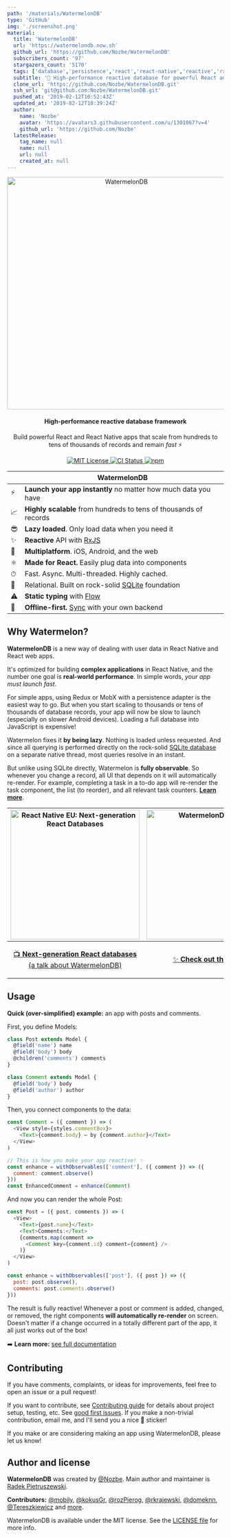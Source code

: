 ```yaml
---
path: '/materials/WatermelonDB'
type: 'GitHub'
img: './screenshot.png'
material:
  title: 'WatermelonDB'
  url: 'https://watermelondb.now.sh'
  github_url: 'https://github.com/Nozbe/WatermelonDB'
  subscribers_count: '97'
  stargazers_count: '5170'
  tags: ['database','persistence','react','react-native','reactive','rxjs']
  subtitle: '🍉 High-performance reactive database for powerful React and React Native apps ⚡️'
  clone_url: 'https://github.com/Nozbe/WatermelonDB.git'
  ssh_url: 'git@github.com:Nozbe/WatermelonDB.git'
  pushed_at: '2019-02-12T10:52:43Z'
  updated_at: '2019-02-12T10:39:24Z'
  author:
    name: 'Nozbe'
    avatar: 'https://avatars3.githubusercontent.com/u/1301067?v=4'
    github_url: 'https://github.com/Nozbe'
  latestRelease:
    tag_name: null
    name: null
    url: null
    created_at: null
---
```

<p align='center'>
  <img src='https://github.com/Nozbe/WatermelonDB/raw/master/assets/logo-horizontal2.png' alt='WatermelonDB' width='539' />
</p>

<h4 align='center'>
  High-performance reactive database framework
</h4>

<p align='center'>
  Build powerful React and React Native apps that scale from hundreds to tens of thousands of records and remain <em>fast</em> ⚡️
</p>

<p align='center'>
  <a href='https://opensource.org/licenses/MIT'>
    <img src='https://img.shields.io/badge/License-MIT-blue.svg' alt='MIT License'>
  </a>
  
  <a href='https://travis-ci.com/Nozbe/WatermelonDB'>
    <img src='https://api.travis-ci.com/Nozbe/WatermelonDB.svg?branch=master' alt='CI Status'>
  </a>
  
  <a href='https://www.npmjs.com/package/@nozbe/watermelondb'>
    <img src='https://img.shields.io/npm/v/@nozbe/watermelondb.svg' alt='npm'>
  </a>
</p>

|   | WatermelonDB |
| - | ------------ |
| ⚡️ | **Launch your app instantly** no matter how much data you have |
| 📈 | **Highly scalable** from hundreds to tens of thousands of records |
| 😎 | **Lazy loaded**. Only load data when you need it |
| ✨ | **Reactive** API with [RxJS](https://github.com/ReactiveX/rxjs) |
| 📱 | **Multiplatform**. iOS, Android, and the web |
| ⚛️ | **Made for React.** Easily plug data into components |
| ⏱ | Fast. Async. Multi-threaded. Highly cached. |
| 🔗 | Relational. Built on rock-solid [SQLite](https://www.sqlite.org) foundation |
| ⚠️ | **Static typing** with [Flow](https://flow.org) |
| 🔄 | **Offline-first.** [Sync](docs/Advanced/Sync.md) with your own backend |

## Why Watermelon?

**WatermelonDB** is a new way of dealing with user data in React Native and React web apps.

It's optimized for building **complex applications** in React Native, and the number one goal is **real-world performance**. In simple words, _your app must launch fast_.

For simple apps, using Redux or MobX with a persistence adapter is the easiest way to go. But when you start scaling to thousands or tens of thousands of database records, your app will now be slow to launch (especially on slower Android devices). Loading a full database into JavaScript is expensive!

Watermelon fixes it **by being lazy**. Nothing is loaded unless requested. And since all querying is performed directly on the rock-solid [SQLite database](https://www.sqlite.org/index.html) on a separate native thread, most queries resolve in an instant.

But unlike using SQLite directly, Watermelon is **fully observable**. So whenever you change a record, all UI that depends on it will automatically re-render. For example, completing a task in a to-do app will re-render the task component, the list (to reorder), and all relevant task counters. [**Learn more**](https://www.youtube.com/watch?v=UlZ1QnFF4Cw).

| <a href='https://www.youtube.com/watch?v=UlZ1QnFF4Cw'><img src='https://github.com/Nozbe/WatermelonDB/raw/master/assets/watermelon-talk-thumbnail.jpg' alt='React Native EU: Next-generation React Databases' width='300' /></a> | <a href='https://github.com/Nozbe/WatermelonDB/blob/master/docs/Demo.md'><img src='https://github.com/Nozbe/WatermelonDB/raw/master/assets/watermelon-demo-thumbnail.png' alt='WatermelonDB Demo' width='300' /></a> |
| ---- | --- |
| <p align='center'><a href='https://www.youtube.com/watch?v=UlZ1QnFF4Cw'>📺 <strong>Next-generation React databases</strong><br>(a talk about WatermelonDB)</a></p> | <p align='center'><a href='https://github.com/Nozbe/WatermelonDB/blob/master/docs/Demo.md'>✨ <strong>Check out the Demo</strong></a></p> |

## Usage

**Quick (over-simplified) example:** an app with posts and comments.

First, you define Models:

```js
class Post extends Model {
  @field('name') name
  @field('body') body
  @children('comments') comments
}

class Comment extends Model {
  @field('body') body
  @field('author') author
}
```

Then, you connect components to the data:

```js
const Comment = ({ comment }) => (
  <View style={styles.commentBox}>
    <Text>{comment.body} — by {comment.author}</Text>
  </View>
)

// This is how you make your app reactive! ✨
const enhance = withObservables(['comment'], ({ comment }) => ({
  comment: comment.observe()
}))
const EnhancedComment = enhance(Comment)
```

And now you can render the whole Post:

```js
const Post = ({ post, comments }) => (
  <View>
    <Text>{post.name}</Text>
    <Text>Comments:</Text>
    {comments.map(comment =>
      <Comment key={comment.id} comment={comment} />
    )}
  </View>
)

const enhance = withObservables(['post'], ({ post }) => ({
  post: post.observe(),
  comments: post.comments.observe()
}))
```

The result is fully reactive! Whenever a post or comment is added, changed, or removed, the right components **will automatically re-render** on screen. Doesn't matter if a change occurred in a totally different part of the app, it all just works out of the box!

➡️ **Learn more:** [see full documentation](./docs)

## Contributing

If you have comments, complaints, or ideas for improvements, feel free to open an issue or a pull request!

If you want to contribute, see [Contributing guide](./CONTRIBUTING.md) for details about project setup, testing, etc. See [good first issues](https://github.com/Nozbe/WatermelonDB/issues?q=is%3Aopen+is%3Aissue+label%3A%22good+first+issue%22). If you make a non-trivial contribution, email me, and I'll send you a nice 🍉 sticker!

If you make or are considering making an app using WatermelonDB, please let us know!

## Author and license

**WatermelonDB** was created by [@Nozbe](https://github.com/Nozbe). Main author and maintainer is [Radek Pietruszewski](https://github.com/radex).

**Contributors:** [@mobily](https://github.com/mobily), [@kokusGr](https://github.com/kokusGr), [@rozPierog](https://github.com/rozPierog), [@rkrajewski](https://github.com/rkrajewski), [@domeknn](https://github.com/domeknn), [@Tereszkiewicz](https://github.com/Tereszkiewicz) and [more](https://github.com/Nozbe/WatermelonDB/graphs/contributors).

WatermelonDB is available under the MIT license. See the [LICENSE file](./LICENSE) for more info.
